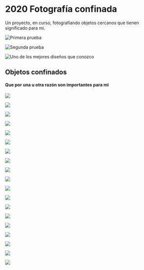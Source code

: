 # 2020 Fotografía confinada

Un proyecto, en curso, fotografíando objetos cercanos que tienen significado para mi.

![Primera prueba](../.gitbook/assets/_mg_4894.jpg)

![Segunda prueba](../.gitbook/assets/02-prueba.jpg)

![Uno de los mejores dise&#xF1;os que conozco](../.gitbook/assets/03-prueba.jpg)

## Objetos confinados

#### Que por una u otra razón son importantes para mi

![](../.gitbook/assets/2021.jpg)

![](../.gitbook/assets/almidez%20%281%29.jpg)

![](../.gitbook/assets/arena1.jpg)

![](../.gitbook/assets/arena2.jpg)

![](../.gitbook/assets/arena3.jpg)

![](../.gitbook/assets/arketipofont.jpg)

![](../.gitbook/assets/cascanueces.jpg)

![](../.gitbook/assets/cuchillochatarrero.jpg)

![](../.gitbook/assets/cutter1.jpg)

![](../.gitbook/assets/cutter2.jpg)

![](../.gitbook/assets/txikito1.jpg)

![](../.gitbook/assets/txikito2.jpg)

![](../.gitbook/assets/lata.jpg)

![](../.gitbook/assets/pendrive64mb.jpg)

![](../.gitbook/assets/perforador.jpg)

![](../.gitbook/assets/reloj.jpg)

![](../.gitbook/assets/suiza.jpg)

![](../.gitbook/assets/tenedorsuizo.jpg)

![](../.gitbook/assets/tipometro.jpg)




